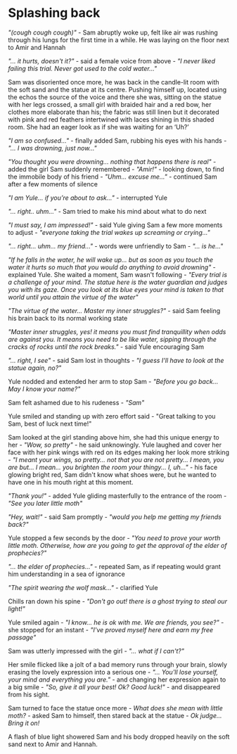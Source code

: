 # Splashing back

*"(cough cough cough)"* - Sam abruptly woke up, felt like air was rushing through his lungs for the first time in a while. He was laying on the floor next to Amir and Hannah

*"... it hurts, doesn't it?"* - said a female voice from above - *"I never liked failing this trial. Never got used to the cold water..."*

Sam was disoriented once more, he was back in the candle-lit room with the soft sand and the statue at its centre. Pushing himself up, located using the echos the source of the voice and there she was, sitting on the statue with her legs crossed, a small girl with braided hair and a red bow, her clothes more elaborate than his; the fabric was still linen but it decorated with pink and red feathers intertwined with laces shining in this shaded room. She had an eager look as if she was waiting for an ‘Uh?’

*"I am so confused..."* - finally added Sam, rubbing his eyes with his hands - *"... I was drowning, just now..."*

*"You thought you were drowning... nothing that happens there is real"* - added the girl
Sam suddenly remembered - *"Amir!"* - looking down, to find the immobile body of his friend - *"Uhm... excuse me..."* - continued Sam after a few moments of silence

*"I am Yule... if you’re about to ask..."* - interrupted Yule

*"... right.. uhm..."* - Sam tried to make his mind about what to do next

*"I must say, I am impressed!"* - said Yule giving Sam a few more moments to adjust - *"everyone taking the trial wakes up screaming or crying..."*

*"... right... uhm... my friend..."* - words were unfriendly to Sam - *"... is he..."*

*"If he falls in the water, he will wake up... but as soon as you touch the water it hurts so much that you would do anything to avoid drowning"* - explained Yule. She waited a moment, Sam wasn't following - *"Every trial is a challenge of your mind. The statue here is the water guardian and judges you with its gaze. Once you look at its blue eyes your mind is taken to that world until you attain the virtue of the water"*

*"The virtue of the water... Master my inner struggles?"* - said Sam feeling his brain back to its normal working state

*"Master inner struggles, yes! it means you must find tranquillity when odds are against you. It means you need to be like water, sipping through the cracks of rocks until the rock breaks."* - said Yule encouraging Sam

*"... right, I see"* - said Sam lost in thoughts - *"I guess I'll have to look at the statue again, no?"*

Yule nodded and extended her arm to stop Sam - *"Before you go back... May I know your name?"*

Sam felt ashamed due to his rudeness - *"Sam"*

Yule smiled and standing up with zero effort said - "Great talking to you Sam, best of luck next time!"

Sam looked at the girl standing above him, she had this unique energy to her - *"Wow, so pretty"* - he said unknowingly. Yule laughed and cover her face with her pink wings with red on its edges making her look more striking - *"I meant your wings, so pretty... not that you are not pretty... I mean, you are but... I mean... you brighten the room your thingy... I, uh..."* - his face glowing bright red, Sam didn't know what shoes were, but he wanted to have one in his mouth right at this moment.

*"Thank you!"* - added Yule gliding masterfully to the entrance of the room - *"See you later little moth"*

*"Hey, wait!"* - said Sam promptly - *"would you help me getting my friends back?"*

Yule stopped a few seconds by the door - *"You need to prove your worth little moth. Otherwise, how are you going to get the approval of the elder of prophecies?"*

*"... the elder of prophecies..."* - repeated Sam, as if repeating would grant him understanding in a sea of ignorance

*"The spirit wearing the wolf mask..."* - clarified Yule

Chills ran down his spine - *"Don't go out! there is a ghost trying to steal our light!"*

Yule smiled again - *"I know... he is ok with me. We are friends, you see?"* - she stopped for an instant - *"I've proved myself here and earn my free passage"*

Sam was utterly impressed with the girl - *"... what if I can't?"*

Her smile flicked like a jolt of a bad memory runs through your brain, slowly erasing the lovely expression into a serious one - *"... You'll lose yourself, your mind and everything you are."* - and changing her expression again to a big smile - *"So, give it all your best! Ok? Good luck!"* - and disappeared from his sight.

Sam turned to face the statue once more - *What does she mean with little moth?* - asked Sam to himself, then stared back at the statue - *Ok judge... Bring it on!* 

A flash of blue light showered Sam and his body dropped heavily on the soft sand next to Amir and Hannah.